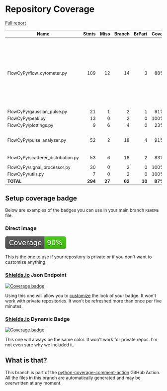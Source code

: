 # Repository Coverage

[Full report](https://htmlpreview.github.io/?https://github.com/MartinPdeS/FlowCyPy/blob/python-coverage-comment-action-data/htmlcov/index.html)

| Name                                |    Stmts |     Miss |   Branch |   BrPart |   Cover |   Missing |
|------------------------------------ | -------: | -------: | -------: | -------: | ------: | --------: |
| FlowCyPy/flow\_cytometer.py         |      109 |       12 |       14 |        3 |     88% |120, 262-266, 272-273, 283-284, 300-302, 342->345, 345->348 |
| FlowCyPy/gaussian\_pulse.py         |       21 |        1 |        2 |        1 |     91% |        82 |
| FlowCyPy/peak.py                    |       13 |        0 |        2 |        0 |    100% |           |
| FlowCyPy/plottings.py               |        9 |        6 |        4 |        0 |     23% |      8-16 |
| FlowCyPy/pulse\_analyzer.py         |       52 |        2 |       18 |        4 |     91% |71, 86, 89->88, 129->127 |
| FlowCyPy/scatterer\_distribution.py |       53 |        6 |       18 |        2 |     83% |81-86, 103 |
| FlowCyPy/signal\_processor.py       |       30 |        0 |        2 |        0 |    100% |           |
| FlowCyPy/utils.py                   |        7 |        0 |        2 |        0 |    100% |           |
|                           **TOTAL** |  **294** |   **27** |   **62** |   **10** | **87%** |           |


## Setup coverage badge

Below are examples of the badges you can use in your main branch `README` file.

### Direct image

[![Coverage badge](https://raw.githubusercontent.com/MartinPdeS/FlowCyPy/python-coverage-comment-action-data/badge.svg)](https://htmlpreview.github.io/?https://github.com/MartinPdeS/FlowCyPy/blob/python-coverage-comment-action-data/htmlcov/index.html)

This is the one to use if your repository is private or if you don't want to customize anything.

### [Shields.io](https://shields.io) Json Endpoint

[![Coverage badge](https://img.shields.io/endpoint?url=https://raw.githubusercontent.com/MartinPdeS/FlowCyPy/python-coverage-comment-action-data/endpoint.json)](https://htmlpreview.github.io/?https://github.com/MartinPdeS/FlowCyPy/blob/python-coverage-comment-action-data/htmlcov/index.html)

Using this one will allow you to [customize](https://shields.io/endpoint) the look of your badge.
It won't work with private repositories. It won't be refreshed more than once per five minutes.

### [Shields.io](https://shields.io) Dynamic Badge

[![Coverage badge](https://img.shields.io/badge/dynamic/json?color=brightgreen&label=coverage&query=%24.message&url=https%3A%2F%2Fraw.githubusercontent.com%2FMartinPdeS%2FFlowCyPy%2Fpython-coverage-comment-action-data%2Fendpoint.json)](https://htmlpreview.github.io/?https://github.com/MartinPdeS/FlowCyPy/blob/python-coverage-comment-action-data/htmlcov/index.html)

This one will always be the same color. It won't work for private repos. I'm not even sure why we included it.

## What is that?

This branch is part of the
[python-coverage-comment-action](https://github.com/marketplace/actions/python-coverage-comment)
GitHub Action. All the files in this branch are automatically generated and may be
overwritten at any moment.